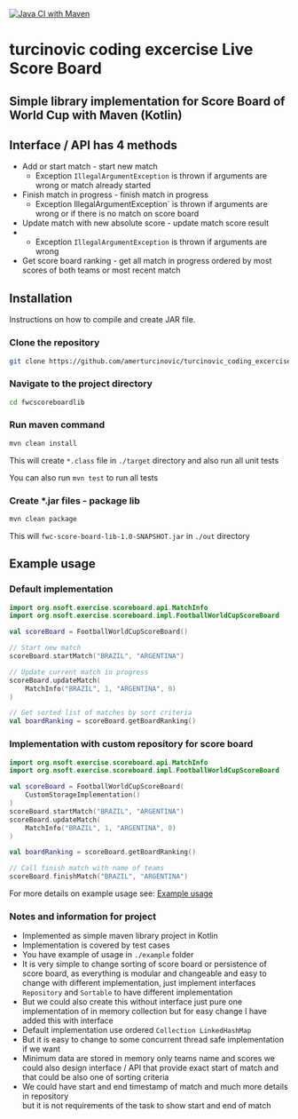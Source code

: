 [![Java CI with Maven](https://github.com/amerturcinovic/nsoft_excercise_maven_kotlin/actions/workflows/maven.yml/badge.svg?branch=main)](https://github.com/amerturcinovic/nsoft_excercise_maven_kotlin/actions/workflows/maven.yml)

# turcinovic coding excercise Live Score Board

## Simple library implementation for Score Board of World Cup with Maven (Kotlin)

## Interface / API has 4 methods

- Add or start match - start new match
    - Exception `IllegalArgumentException` is thrown if arguments are wrong or match already started
- Finish match in progress - finish match in progress
    - Exception IllegalArgumentException` is thrown if arguments are wrong or if there is no match on score board
- Update match with new absolute score - update match score result
-   - Exception `IllegalArgumentException` is thrown if arguments are wrong
- Get score board ranking - get all match in progress ordered by most scores of both teams or most recent match

## Installation

Instructions on how to compile and create JAR file.

### Clone the repository
```bash
git clone https://github.com/amerturcinovic/turcinovic_coding_excercise_v_1_11.git
```

### Navigate to the project directory
```bash
cd fwcscoreboardlib
```
### Run maven command
```bash
mvn clean install
```
This will create `*.class` file in `./target` directory and also run all unit tests

You can also run `mvn test` to run all tests

### Create *.jar files - package lib
```bash
mvn clean package
```
This will `fwc-score-board-lib-1.0-SNAPSHOT.jar` in `./out` directory


## Example usage
### Default implementation
```kotlin
import org.nsoft.exercise.scoreboard.api.MatchInfo
import org.nsoft.exercise.scoreboard.impl.FootballWorldCupScoreBoard

val scoreBoard = FootballWorldCupScoreBoard()

// Start new match
scoreBoard.startMatch("BRAZIL", "ARGENTINA")

// Update current match in progress
scoreBoard.updateMatch(
    MatchInfo("BRAZIL", 1, "ARGENTINA", 0)
)

// Get sorted list of matches by sort criteria
val boardRanking = scoreBoard.getBoardRanking()
```
### Implementation with custom repository for score board
```kotlin
import org.nsoft.exercise.scoreboard.api.MatchInfo
import org.nsoft.exercise.scoreboard.impl.FootballWorldCupScoreBoard

val scoreBoard = FootballWorldCupScoreBoard(
    CustomStorageImplementation()
)
scoreBoard.startMatch("BRAZIL", "ARGENTINA")
scoreBoard.updateMatch(
    MatchInfo("BRAZIL", 1, "ARGENTINA", 0)
)

val boardRanking = scoreBoard.getBoardRanking()

// Call finish match with name of teams
scoreBoard.finishMatch("BRAZIL", "ARGENTINA")
```

For more details on example usage see: [Example usage](fwcscoreboardlib/src/main/kotlin/org/nsoft/exercise/scoreboard/example/App.kt)

### Notes and information for project
- Implemented as simple maven library project in Kotlin
- Implementation is covered by test cases
- You have example of usage in `./example` folder
- It is very simple to change sorting of score board or persistence of score board,
  as everything is modular and changeable and easy to change with different implementation,
  just implement interfaces `Repository` and `Sortable` to have different implementation
- But we could also create this without interface just pure one implementation of in memory collection
  but for easy change I  have added this with interface
- Default implementation use ordered `Collection LinkedHashMap`
- But it is easy to change to some concurrent thread safe implementation if we want
- Minimum data are stored in memory only teams name and scores
  we could also design interface / API that provide exact start of match
  and that could be also one of sorting criteria
- We could have start and end timestamp of match and much more details in repository\
  but it is not requirements of the task to show start and end of match
